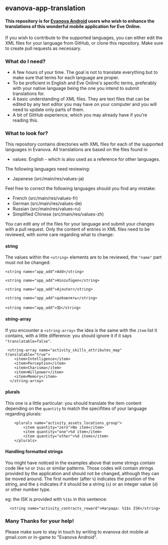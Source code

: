 ## evanova-app-translation

#### This repository is for [Evanova Android](https://play.google.com/store/apps/details?id=com.tlabs.android.evanova) users who wish to enhance the translations of this wonderful mobile application for Eve Online.

If you wish to contribute to the supported languages, you can either edit the XML files for your language from GitHub, or clone this repository. Make sure to create pull requests as necessary.

### What do I need?

  * A few hours of your time. The goal is not to translate everything but to make sure that terms for each language are proper.
  * To be proficient in English and Eve Online's specific terms, preferably with your native language being the one you intend to submit translations for.
  * A basic understanding of XML files. They are text files that can be edited by any text editor you may have on your computer and you will need to update only parts of them.  
  * A bit of GitHub experience, which you may already have if you're reading this.

### What to look for?

This repository contains directories with XML files for each of the supported languages in Evanova. 
All translations are based on the files found in 

 * values: English - which is also used as a reference for other languages.
 
 
The following languages need reviewing:
  
  * Japanese (src/main/res/values-ja)

Feel free to correct the following languages should you find any mistake:

  * French (src/main/res/values-fr)
  * German (src/main/res/values-de)
  * Russian (src/main/res/values-ru)
  * Simplified Chinese (src/main/res/values-zh)
  
You can edit any of the files for your language and submit your changes with a pull request. Only the content of entries in XML files need to be reviewed, with some care regarding what to change:

#### string
  
The values within the `<string>` elements are to be reviewed, the `"name"` part must not be changed:
  
```
<string name="app_add">Add</string>

<string name="app_add">Hinzufügen</string>

<string name="app_add">Ajouter</string>

<string name="app_add">добавлять</string>

<string name="app_add">加</string>

```

#### string-array

If you encounter a `<string-array>` the idea is the same with the `item` list it contains, with a little difference: you should ignore it if it says `"translatable=false"`.

```
 <string-array name="activity_skills_attributes_map" translatable="true">
    <item>Intelligence</item>
    <item>Perception</item>
    <item>Charisma</item>
    <item>Willpower</item>
    <item>Memory</item>
  </string-array>
```

#### plurals

This one is a little particular: you should translate the item content depending on the `quantity` to match the specifities of your language regarding plurals:

```
    <plurals name="activity_assets_locations_group">
        <item quantity="zero">No item</item>
        <item quantity="one">%d item</item>
        <item quantity="other">%d items</item>
    </plurals>   
```    

#### Handling formatted strings

You might have noticed in the examples above that some strings contain code like `%d` or `1%$s` or similar patterns. Those codes will contain strings provided by the application and should not be changed, although they can be moved around. The first number (after `%`)  indicates the position of the string, and the `$` indicates if it should be a string (`s`) or an integer value (`d`) or other number type. 

eg: the ISK is provided with `%1$s` in this sentence:

```
  <string name="activity_contracts_reward">Награда: %1$s ISK</string>
```


### Many Thanks for your help!

Please make sure to stay in touch by writing to evanova dot mobile at gmail.com or in-game to "Evanova Android".
